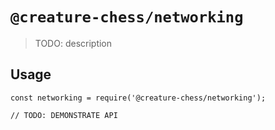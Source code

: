 # `@creature-chess/networking`

> TODO: description

## Usage

```
const networking = require('@creature-chess/networking');

// TODO: DEMONSTRATE API
```
